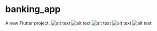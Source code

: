 # banking_app

A new Flutter project.
![alt text](Screenshot_1746297306.png) ![alt text](Screenshot_1746297301.png) ![alt text](Screenshot_1746297295.png) ![alt text](Screenshot_1746297287.png) ![alt text](Screenshot_1746297281.png)